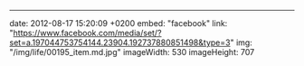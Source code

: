 ---
date: 2012-08-17 15:20:09 +0200
embed: "facebook"
link: "https://www.facebook.com/media/set/?set=a.197044753754144.23904.192737880851498&type=3"
img: "/img/life/00195_item.md.jpg"
imageWidth: 530
imageHeight: 707
